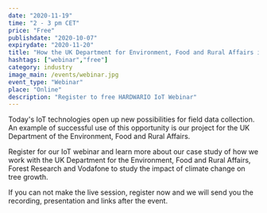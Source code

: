 ```yaml
---
date: "2020-11-19"
time: "2 - 3 pm CET"
price: "Free"
publishdate: "2020-10-07"
expirydate: "2020-11-20"
title: "How the UK Department for Environment, Food and Rural Affairs is studying the impact of climate change on tree growth"
hashtags: ["webinar","free"]
category: industry
image_main: /events/webinar.jpg
event_type: "Webinar"
place: "Online"
description: "Register to free HARDWARIO IoT Webinar"
---
```


<div class = "row">
<div class = "col pr-30">
<p>Today's IoT technologies open up new possibilities for field data collection. An example of successful use of this opportunity is our project for the UK Department of the Environment, Food and Rural Affairs.</p>

<p>Register for our IoT webinar and learn more about our case study of how we work with the UK Department for the Environment, Food and Rural Affairs, Forest Research and Vodafone to study the impact of climate change on tree growth.</p>

</div>
<div class = "col-12 col-md-5">

<script charset="utf-8" type="text/javascript" src="//js.hsforms.net/forms/shell.js"></script>
<script>
jQuery(window).scroll(function() {
if (!jQuery('.hbspt-form').length) {
hbspt.forms.create({
    portalId: "5453210",
    formId: "73ff96c8-2987-422f-9315-54be91e7bb52"
});
}
});
</script>

<p class = "font-14 font-lnh16">If you can not make the live session, register now and we will send you the recording, presentation and links after the event.</p>
</div>
</div>